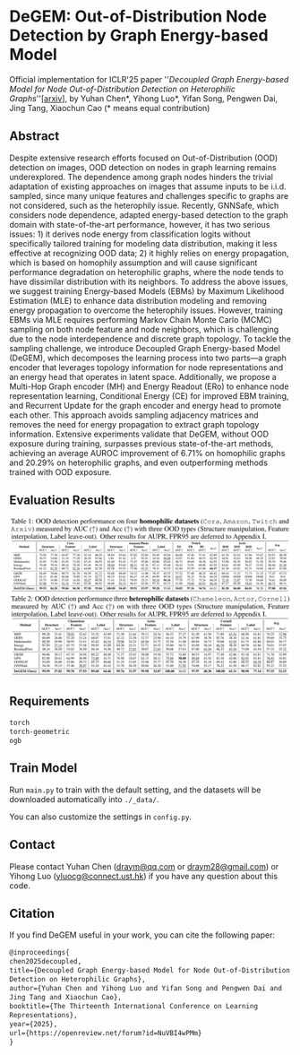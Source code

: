 # DeGEM: Out-of-Distribution Node Detection by Graph Energy-based Model
Official implementation for ICLR'25 paper ''*Decoupled Graph Energy-based Model for Node Out-of-Distribution Detection on Heterophilic Graphs*''[[arxiv]](https://arxiv.org/abs/2502.17912),
by Yuhan Chen*, Yihong Luo*, Yifan Song, Pengwen Dai, Jing Tang,  Xiaochun Cao (* means equal contribution) 


## Abstract
Despite extensive research efforts focused on Out-of-Distribution (OOD) detection on images, OOD detection on nodes in graph learning remains underexplored. The dependence among graph nodes hinders the trivial adaptation of existing approaches on images that assume inputs to be i.i.d. sampled, since many unique features and challenges specific to graphs are not considered, such as the heterophily issue. Recently, GNNSafe, which considers node dependence, adapted energy-based detection to the graph domain with state-of-the-art performance, however, it has two serious issues: 1) it derives node energy from classification logits without specifically tailored training for modeling data distribution, making it less effective at recognizing OOD data; 2) it highly relies on energy propagation, which is based on homophily assumption and will cause significant performance degradation on heterophilic graphs, where the node tends to have dissimilar distribution with its neighbors. To address the above issues, we suggest training Energy-based Models (EBMs) by Maximum Likelihood Estimation (MLE) to enhance data distribution modeling and removing energy propagation to overcome the heterophily issues. However, training EBMs via MLE requires performing Markov Chain Monte Carlo (MCMC) sampling on both node feature and node neighbors, which is challenging due to the node interdependence and discrete graph topology. To tackle the sampling challenge, we introduce Decoupled Graph Energy-based Model (DeGEM), which decomposes the learning process into two parts—a graph encoder that leverages topology information for node representations and an energy head that operates in latent space. Additionally, we propose a Multi-Hop Graph encoder (MH) and Energy Readout (ERo) to enhance node representation learning, Conditional Energy (CE) for improved EBM training, and Recurrent Update for the graph encoder and energy head to promote each other. This approach avoids sampling adjacency matrices and removes the need for energy propagation to extract graph topology information. Extensive experiments validate that DeGEM, without OOD exposure during training, surpasses previous state-of-the-art methods, achieving an average AUROC improvement of 6.71% on homophilic graphs and 20.29% on heterophilic graphs, and even outperforming methods trained with OOD exposure.

## Evaluation Results

![Result-homophilic](_img/res-homo.png)
![Result-heterophilic](_img/res-hetero.png)

## Requirements
```
torch
torch-geometric
ogb
```

## Train Model
Run `main.py` to train with the default setting, and the datasets will be downloaded automatically into `./_data/`. 

You can also customize the settings in `config.py`. 

## Contact
Please contact Yuhan Chen (draym@qq.com or draym28@gmail.com) or Yihong Luo (yluocg@connect.ust.hk) if you have any question about this code. 

## Citation
If you find DeGEM useful in your work, you can cite the following paper:
```
@inproceedings{
chen2025decoupled,
title={Decoupled Graph Energy-based Model for Node Out-of-Distribution Detection on Heterophilic Graphs},
author={Yuhan Chen and Yihong Luo and Yifan Song and Pengwen Dai and Jing Tang and Xiaochun Cao},
booktitle={The Thirteenth International Conference on Learning Representations},
year={2025},
url={https://openreview.net/forum?id=NuVBI4wPMm}
}
```
